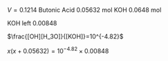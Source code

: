 $V=0.1214$
Butonic Acid $0.05632$ mol
KOH $0.0648$ mol

KOH left $0.00848$

$\frac{[OH][H_3O]}{[KOH]}=10^{-4.82}$

$x(x+0.05632)=10^{-4.82}\times 0.00848$

